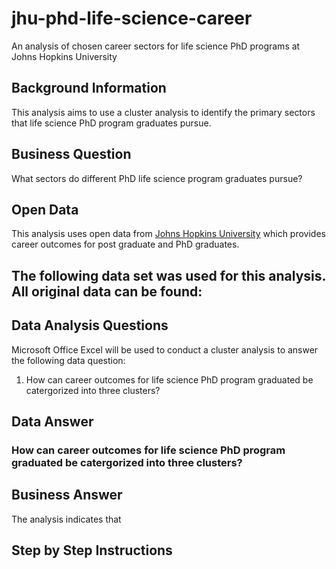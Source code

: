 # jhu-phd-life-science-career
An analysis of chosen career sectors for life science PhD programs at Johns Hopkins University

## Background Information
This analysis aims to use a cluster analysis to identify the primary sectors that life science PhD program graduates pursue.

## Business Question
What sectors do different PhD life science program graduates pursue?

## Open Data
This analysis uses open data from [Johns Hopkins University](https://provost.jhu.edu/wp-content/uploads/sites/4/2020/09/ADA-Tables.pdf) which provides career outcomes for post graduate and PhD graduates. 

The following data set was used for this analysis. All original data can be found:
- 

## Data Analysis Questions
Microsoft Office Excel will be used to conduct a cluster analysis to answer the following data question:
1. How can career outcomes for life science PhD program graduated be catergorized into three clusters?

## Data Answer
### How can career outcomes for life science PhD program graduated be catergorized into three clusters?

## Business Answer
The analysis indicates that 

## Step by Step Instructions

